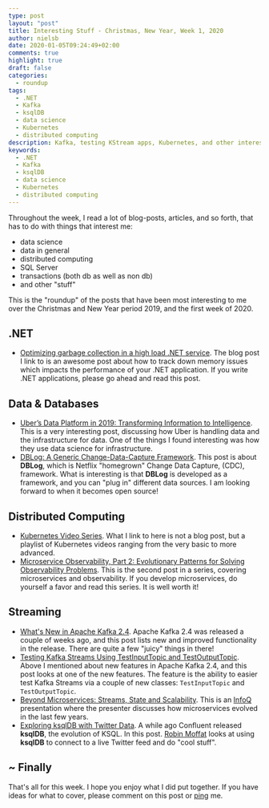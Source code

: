 ```yaml
---
type: post
layout: "post"
title: Interesting Stuff - Christmas, New Year, Week 1, 2020
author: nielsb
date: 2020-01-05T09:24:49+02:00
comments: true
highlight: true
draft: false
categories:
  - roundup
tags:
  - .NET
  - Kafka
  - ksqlDB
  - data science
  - Kubernetes
  - distributed computing
description: Kafka, testing KStream apps, Kubernetes, and other interesting topics.
keywords:
  - .NET
  - Kafka
  - ksqlDB
  - data science
  - Kubernetes
  - distributed computing  
---
```


Throughout the week, I read a lot of blog-posts, articles, and so forth, that has to do with things that interest me:

* data science
* data in general
* distributed computing
* SQL Server
* transactions (both db as well as non db)
* and other "stuff"

This is the "roundup" of the posts that have been most interesting to me over the Christmas and New Year period 2019, and the first week of 2020.

<!--more-->

## .NET

* [Optimizing garbage collection in a high load .NET service][1]. The blog post I link to is an awesome post about how to track down memory issues which impacts the performance of your .NET application. If you write .NET applications, please go ahead and read this post.

## Data & Databases

* [Uber’s Data Platform in 2019: Transforming Information to Intelligence][6]. This is a very interesting post, discussing how Uber is handling data and the infrastructure for data. One of the things I found interesting was how they use data science for infrastructure.
* [DBLog: A Generic Change-Data-Capture Framework][2]. This post is about **DBLog**, which is Netflix "homegrown" Change Data Capture, (CDC), framework. What is interesting is that **DBLog** is developed as a framework, and you can "plug in" different data sources. I am looking forward to when it becomes open source!

## Distributed Computing

* [Kubernetes Video Series][3]. What I link to here is not a blog post, but a playlist of Kubernetes videos ranging from the very basic to more advanced.
* [Microservice Observability, Part 2: Evolutionary Patterns for Solving Observability Problems][4]. This is the second post in a series, covering microservices and observability. If you develop microservices, do yourself a favor and read this series. It is well worth it!

## Streaming

* [What's New in Apache Kafka 2.4][5]. Apache Kafka 2.4 was released a couple of weeks ago, and this post lists new and improved functionality in the release. There are quite a few "juicy" things in there!
* [Testing Kafka Streams Using TestInputTopic and TestOutputTopic][7]. Above I mentioned about new features in Apache Kafka 2.4, and this post looks at one of the new features. The feature is the ability to easier test Kafka Streams via a couple of new classes: `TestInputTopic` and `TestOutputTopic`.
* [Beyond Microservices: Streams, State and Scalability][8]. This is an [InfoQ][iq] presentation where the presenter discusses how microservices evolved in the last few years. 
* [Exploring ksqlDB with Twitter Data][9]. A while ago Confluent released **ksqlDB**, the evolution of KSQL. In this post. [Robin Moffat][rmoff] looks at using **ksqlDB** to connect to a live Twitter feed and do "cool stuff".

## ~ Finally

That's all for this week. I hope you enjoy what I did put together. If you have ideas for what to cover, please comment on this post or [ping][ma] me.

[ma]: mailto:niels.it.berglund@gmail.com
[mp]: https://blog.acolyer.org
[iq]: https://www.infoq.com/
[ew]: http://sqlonice.com/
[re]: http://blog.revolutionanalytics.com
[sqsk]: https://www.sqlskills.com
[mdaveyblog]: https://mdavey.wordpress.com/
[charlblog]: https://charlla.com/

[jovpop]: https://twitter.com/JovanPop_MSFT
[bobw]: https://twitter.com/bobwardms
[revod]: https://twitter.com/revodavid
[lonny]: https://twitter.com/sqL_handLe
[ewtw]: https://twitter.com/sqlOnIce
[buckw]: https://twitter.com/BuckWoodyMSFT
[mattw]: https://twitter.com/matthewwarren
[murba]: https://twitter.com/muratdemirbas
[daveda]: https://twitter.com/davidthecoder
[adcol]: https://twitter.com/adriancolyer
[jesrod]: https://twitter.com/jrdothoughts
[tomaz]: https://twitter.com/tomaz_tsql
[dataart]: https://twitter.com/dataartisans
[luis]: https://twitter.com/luis_de_sousa
[benstop]: https://twitter.com/benstopford
[conflu]: https://twitter.com/confluentinc
[tylert]: https://twitter.com/tyler_treat
[andrewng]: https://twitter.com/AndrewYNg
[lawr]: https://twitter.com/bytezn
[jue]: https://twitter.com/b0rk
[yan]: https://twitter.com/theburningmonk
[danny]: https://twitter.com/g9yuayon
[rmoff]: https://twitter.com/rmoff
[ryansw]: https://twitter.com/ryanswanstrom
[pabloc]: https://twitter.com/pabloc_ds
[mklep]: https://twitter.com/martinkl
[mdavey]: https://twitter.com/matt_davey
[jboner]: https://twitter.com/jboner
[joeduff]: https://twitter.com/funcOfJoe
[charl]: https://twitter.com/charllamprecht
[dbricks]: https://twitter.com/databricks
[adsit]: https://twitter.com/SitnikAdam
[vicky]: https://twitter.com/vickyharp
[dscentral]: https://twitter.com/DataScienceCtrl
[natemc]: https://twitter.com/natemcmaster
[ads]: https://twitter.com/azuredatastudio
[travw]: https://twitter.com/radtravis
[emilk]: https://twitter.com/IsTheArchitect


[1]: https://medium.com/swlh/optimizing-garbage-collection-in-a-high-load-net-web-service-3bb620b444a7
[2]: https://medium.com/netflix-techblog/dblog-a-generic-change-data-capture-framework-69351fb9099b
[3]: https://www.youtube.com/playlist?list=PLLasX02E8BPCrIhFrc_ZiINhbRkYMKdPT
[4]: https://bravenewgeek.com/microservice-observability-part-2-evolutionary-patterns-for-solving-observability-problems/
[5]: https://www.confluent.io/blog/apache-kafka-2-4-latest-version-updates/
[6]: https://eng.uber.com/uber-data-platform-2019/
[7]: https://www.confluent.io/blog/test-kafka-streams-with-topologytestdriver/
[8]: https://www.infoq.com/presentations/microservices-streams-state-scalability/
[9]: https://www.confluent.io/blog/stream-processing-twitter-data-with-ksqldb/